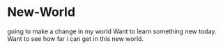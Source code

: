 # New-World
going to make a change in my world
Want to learn something new today. Want to see how far i can get in this new world.
